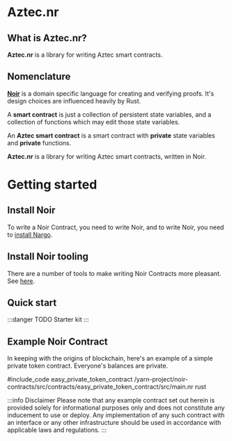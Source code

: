 # Aztec.nr

## What is Aztec.nr?

**Aztec.nr** is a library for writing Aztec smart contracts.

## Nomenclature

[**Noir**](https://noir-lang.org/) is a domain specific language for creating and verifying proofs. It's design choices are influenced heavily by Rust.

A **smart contract** is just a collection of persistent state variables, and a collection of functions which may edit those state variables.

An **Aztec smart contract** is a smart contract with **private** state variables and **private** functions.

**Aztec.nr** is a library for writing Aztec smart contracts, written in Noir.

# Getting started

## Install Noir

To write a Noir Contract, you need to write Noir, and to write Noir, you need to [install Nargo](https://noir-lang.org/getting_started/nargo_installation).

## Install Noir tooling

There are a number of tools to make writing Noir Contracts more pleasant. See [here](https://github.com/noir-lang/awesome-noir#get-coding).

## Quick start

:::danger TODO
Starter kit
:::

## Example Noir Contract

In keeping with the origins of blockchain, here's an example of a simple private token contract. Everyone's balances are private.

#include_code easy_private_token_contract /yarn-project/noir-contracts/src/contracts/easy_private_token_contract/src/main.nr rust

:::info Disclaimer
Please note that any example contract set out herein is provided solely for informational purposes only and does not constitute any inducement to use or deploy. Any implementation of any such contract with an interface or any other infrastructure should be used in accordance with applicable laws and regulations.
:::
